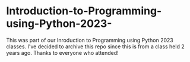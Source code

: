 # Introduction-to-Programming-using-Python-2023-

This was part of our Inroduction to Programming using Python 2023 classes.
I've decided to archive this repo since this is from a class held 2 years ago.
Thanks to everyone who attended!
